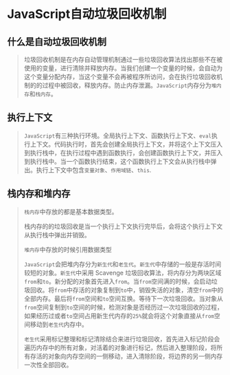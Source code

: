 # JavaScript自动垃圾回收机制

## 什么是自动垃圾回收机制

> 垃圾回收机制是在内存自动管理机制通过一些垃圾回收算法找出那些不在被使用的变量，进行清除并释放内存。当我们创建一个变量的时候，会自动为这个变量分配内存，当这个变量不会再被程序所访问，会在执行垃圾回收机制的的过程中被回收，释放内存。防止内存泄漏。`JavaScript`内存分为`堆内存`和`栈内存`。

## 执行上下文

> `JavaScript`有三种执行环境。全局执行上下文、函数执行上下文、`eval`执行上下文。代码执行时，首先会创建全局执行上下文，并将这个上下文压入到执行栈中，在执行过程中遇到函数执行，会创建函数执行上下文，并压入到执行栈中。当一个函数执行结束，这个函数执行上下文会从执行栈中弹出。执行上下文中包含`变量对象`、`作用域链`、`this`.

## 栈内存和堆内存

> `栈内存`中存放的都是基本数据类型。
>
> 栈内存的的垃圾回收是当一个执行上下文执行完毕后，会将这个执行上下文从执行栈中弹出并销毁。
>
> `堆内存`中存放的时候引用数据类型
>
> `JavaScript`会把堆内存分为`新生代`和`老生代`。`新生代`中存储的一般是存活时间较短的对象。`新生代`中采用 Scavenge 垃圾回收算法，将内存分为两块区域`from`和`to`。新分配的对象首先进入`from`。当`from`空间满的时候，会启动垃圾回收。将`from`中存活的对象复制到`to`中，销毁失活的对象，清空`from`中的全部内存。最后将`from`空间和`to`空间互换。等待下一次垃圾回收。当对象从`from`空间复制到`to`空间的时候，检测对象是否经历过一次垃圾回收的过程，如果经历过或者`to`空间占用新生代内存的`25%`就会将这个对象直接从`from`空间移动到`老生代`内存中。
>
> `老生代`采用标记整理和标记清除结合来进行垃圾回收，首先进入标记阶段会遍历内存中的所有对象，对活着的对象进行标记，然后进入整理阶段，将所有存活的对象向内存空间的一侧移动，进入清除阶段，将边界的另一侧内存一次性全部回收。

